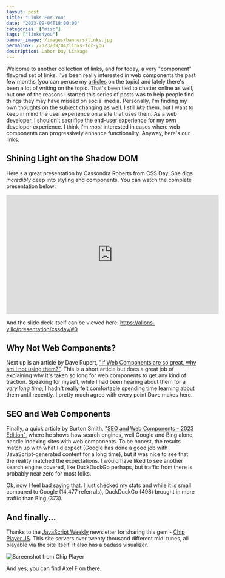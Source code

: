 ```yaml
---
layout: post
title: "Links For You"
date: "2023-09-04T18:00:00"
categories: ["misc"]
tags: ["links4you"]
banner_image: /images/banners/links.jpg
permalink: /2023/09/04/links-for-you
description: Labor Day Linkage 
---
```


Welcome to another collection of links, and for today, a very "component" flavored set of links. I've been really interested in web components the past few months (you can peruse my [articles](https://www.raymondcamden.com/tags/web+components) on the topic) and lately there's been a lot of writing on the topic. That's been tied to chatter online as well, but one of the reasons I started this series of posts was to help people find things they may have missed on social media. Personally, I'm finding my own thoughts on the subject changing as well. I still *like* them, but I want to keep in mind the user experience on a site that uses them. As a web developer, I shouldn't sacrifice the end-user experience for my own developer experience. I think I'm *most* interested in cases where web components can progressively enhance functionality. Anyway, here's our links.

## Shining Light on the Shadow DOM

Here's a great presentation by Cassondra Roberts from CSS Day. She digs _incredibly_ deep into styling and components. You can watch the complete presentation below:

<iframe width="560" height="315" src="https://www.youtube.com/embed/67bSCEEdaH8?si=LS411ARiTQG3soH1" title="YouTube video player" frameborder="0" allow="accelerometer; autoplay; clipboard-write; encrypted-media; gyroscope; picture-in-picture; web-share" allowfullscreen style="display:block;margin:auto"></iframe>

And the slide deck itself can be viewed here: <https://allons-y.llc/presentation/cssday/#0>

## Why Not Web Components?

Next up is an article by Dave Rupert, ["If Web Components are so great, why am I not using them?"](https://daverupert.com/2023/07/why-not-webcomponents/). This is a short article but does a great job of explaining why it's taken so long for web components to get any kind of traction. Speaking for myself, while I had been hearing about them for a *very long time*, I hadn't really felt comfortable spending time learning about them until recently. I pretty much agree with every point Dave makes here.

## SEO and Web Components

Finally, a quick article by Burton Smith, ["SEO and Web Components - 2023 Edition"](https://dev.to/stuffbreaker/seo-and-web-components-2023-edition-3l6i), where he shows how search engines, well Google and Bing alone, handle indexing sites with web components. To be honest, the results match up with what I'd expect (Google has done a good job with JavaScript-generated content for a long time), but it was nice to see that the reality matched the expectations. I would have liked to see another search engine covered, like DuckDuckGo perhaps, but traffic from there is probably near zero for most folks. 

Ok, now I feel bad saying that. I just checked my stats and while it is small compared to Google (14,477 referrals), DuckDuckGo (498) brought in more traffic than Bing (373).

## And finally...

Thanks to the [JavaScript Weekly](https://javascriptweekly.com/) newsletter for sharing this gem - [Chip Player JS](https://chiptune.app/). This site servers over twenty thousand different midi tunes, all playable via the site itself. It also has a badass visualizer.

<p>
<img src="https://static.raymondcamden.com/images/2023/09/chip.jpg" alt="Screenshot from Chip Player" class="imgborder imgcenter" loading="lazy">
</p>

And yes, you can find Axel F on there.


